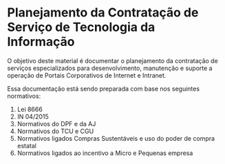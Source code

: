 # Planejamento da Contratação de Serviço de Tecnologia da Informação


O objetivo deste material é documentar o planejamento da contratação de serviços especializados para desenvolvimento, manutenção e suporte a operação de Portais Corporativos de Internet e Intranet.

Essa documentação está sendo preparada com base nos seguintes normativos:

1. Lei 8666
2. IN 04/2015
3. Normativos do DPF e da AJ
4. Normativos do TCU e CGU
3. Normativos ligados Compras Sustentáveis e uso do poder de compra estatal
4. Normativos ligados ao incentivo a Micro e Pequenas empresa




